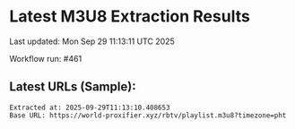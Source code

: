# Latest M3U8 Extraction Results

Last updated: Mon Sep 29 11:13:11 UTC 2025

Workflow run: #461

## Latest URLs (Sample):
```
Extracted at: 2025-09-29T11:13:10.408653
Base URL: https://world-proxifier.xyz/rbtv/playlist.m3u8?timezone=pht

```
